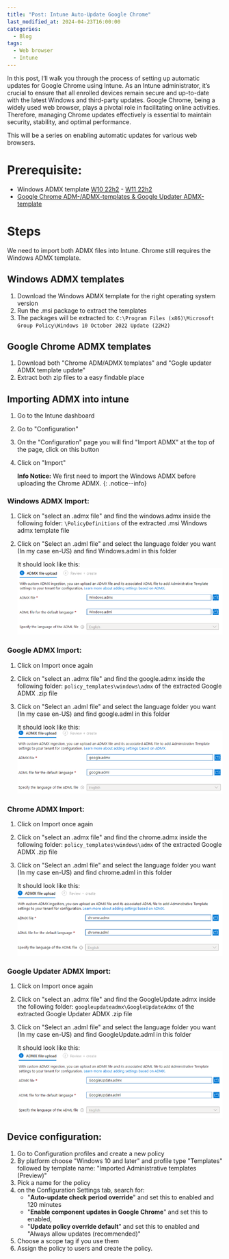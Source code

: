 ```yaml
---
title: "Post: Intune Auto-Update Google Chrome"
last_modified_at: 2024-04-23T16:00:00
categories:
  - Blog
tags:
  - Web browser
  - Intune
---
```


In this post, I’ll walk you through the process of setting up automatic updates for Google Chrome using Intune. As an Intune administrator, it’s crucial to ensure that all enrolled devices remain secure and up-to-date with the latest Windows and third-party updates. Google Chrome, being a widely used web browser, plays a pivotal role in facilitating online activities. Therefore, managing Chrome updates effectively is essential to maintain security, stability, and optimal performance.

This will be a series on enabling automatic updates for various web browsers.

# Prerequisite:
- Windows ADMX template [W10 22h2](https://www.microsoft.com/en-us/download/details.aspx?id=104677 "W10 22h2") -  [W11 22h2](https://www.microsoft.com/en-ie/download/details.aspx?id=105093 "W11 22h2")
- [Google Chrome ADM-/ADMX-templates & Google Updater ADMX-template](https://chromeenterprise.google/browser/download/#manage-policies-tab "Google Chrome adm-/admx-templates & Google Updater ADMX-template")

# Steps
We need to import both ADMX files into Intune. Chrome still requires the Windows ADMX template. 

## Windows ADMX templates
1. Download the Windows ADMX template for the right operating system version
1. Run the .msi package to extract the templates
1. The packages will be extracted to: `C:\Program Files (x86)\Microsoft Group Policy\Windows 10 October 2022 Update (22H2)`

## Google Chrome ADMX templates
1. Download both "Chrome ADM/ADMX templates" and "Gogle updater ADMX template update"
1. Extract both zip files to a easy findable place

## Importing ADMX into intune
1. Go to the Intune dashboard
1. Go to "Configuration"
1. On the "Configuration" page you will find "Import ADMX" at the top of the page, click on this button
1. Click on "Import"

    **Info Notice:** We first need to import the Windows ADMX before uploading the Chrome ADMX.
    {: .notice--info}

### Windows ADMX Import:

1. Click on "select an .admx file" and find the windows.admx inside the following folder: `\PolicyDefinitions` of the extracted .msi Windows admx template file
1. Click on "Select an .adml file" and select the language folder you want (In my case en-US) and find Windows.adml in this folder

    It should look like this:
     ![WindowsADMX](/assets/images/Intune-Auto-Update-Browsers/Chrome/Windows%20admx%20import.png)
	
### Google ADMX Import:
1. Click on Import once again 
1. Click on "select an .admx file" and find the google.admx inside the following folder: `policy_templates\windows\admx` of the extracted Google ADMX .zip file
1. Click on "Select an .adml file" and select the language folder you want (In my case en-US) and find google.adml in this folder

    It should look like this:
    ![GoogleADMX](/assets/images/Intune-Auto-Update-Browsers/Chrome/Google%20ADMX%20import.png)
	
### Chrome ADMX Import:
1. Click on Import once again 
1. Click on "select an .admx file" and find the chrome.admx inside the following folder: `policy_templates\windows\admx` of the extracted Google ADMX .zip file
1. Click on "Select an .adml file" and select the language folder you want (In my case en-US) and find chrome.adml in this folder

    It should look like this:
    ![ChromeADMX](/assets/images/Intune-Auto-Update-Browsers/Chrome/Chrome%20ADMX%20import.png)
	
### Google Updater ADMX Import:
1. Click on Import once again 
1. Click on "select an .admx file" and find the GoogleUpdate.admx inside the following folder: `googleupdateadmx\GoogleUpdateAdmx` of the extracted Google Updater ADMX .zip file
1. Click on "Select an .adml file" and select the language folder you want (In my case en-US) and find GoogleUpdate.adml in this folder

    It should look like this:
    ![GoogleUpdateADMX](/assets/images/Intune-Auto-Update-Browsers/Chrome/Google%20Update%20ADMX%20import.png)
	
## Device configuration:
1. Go to Configuration profiles and create a new policy
1. By platform choose "Windows 10 and later" and profile type "Templates" followed by template name: "Imported Administrative templates (Preview)"
1. Pick a name for the policy
1. on the Configuration Settings tab, search for: 
   - "**Auto-update check period override**" and set this to enabled and 120 minutes
   - "**Enable component updates in Google Chrome**" and set this to enabled, 
   - "**Update policy override default**" and set this to enabled and "Always allow updates (recommended)"
1. Choose a scope tag if you use them
1. Assign the policy to users and create the policy.